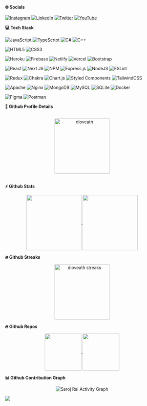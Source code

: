 <b> 🌐 Socials </b><br/><br/>
[![Instagram](https://img.shields.io/badge/Instagram-%23E4405F.svg?logo=Instagram&logoColor=white)](https://instagram.com/dioveath0) [![LinkedIn](https://img.shields.io/badge/LinkedIn-%230077B5.svg?logo=linkedin&logoColor=white)](https://linkedin.com/in/saroj-rai-11739a110) [![Twitter](https://img.shields.io/badge/Twitter-%231DA1F2.svg?logo=Twitter&logoColor=white)](https://twitter.com/dioveath) [![YouTube](https://img.shields.io/badge/YouTube-%23FF0000.svg?logo=YouTube&logoColor=white)](https://youtube.com/c/UCoaAC-D62Vl9b2X2WMeUtgw) 

<b> 💻 Tech Stack </b> <br/> <br/>
![JavaScript](https://img.shields.io/badge/javascript-%23323330.svg?style=flat&logo=javascript&logoColor=%23F7DF1E) ![TypeScript](https://img.shields.io/badge/typescript-%23007ACC.svg?style=flat&logo=typescript&logoColor=white) ![C#](https://img.shields.io/badge/c%23-%23239120.svg?style=flat&logo=c-sharp&logoColor=white) ![C++](https://img.shields.io/badge/c++-%2300599C.svg?style=flat&logo=c%2B%2B&logoColor=white) 

![HTML5](https://img.shields.io/badge/html5-%23E34F26.svg?style=flat&logo=html5&logoColor=white) ![CSS3](https://img.shields.io/badge/css3-%231572B6.svg?style=flat&logo=css3&logoColor=white)

![Heroku](https://img.shields.io/badge/heroku-%23430098.svg?style=flat&logo=heroku&logoColor=white) ![Firebase](https://img.shields.io/badge/firebase-%23039BE5.svg?style=flat&logo=firebase) ![Netlify](https://img.shields.io/badge/netlify-%23000000.svg?style=flat&logo=netlify&logoColor=#00C7B7) ![Vercel](https://img.shields.io/badge/vercel-%23000000.svg?style=flat&logo=vercel&logoColor=white) ![Bootstrap](https://img.shields.io/badge/bootstrap-%23563D7C.svg?style=flat&logo=bootstrap&logoColor=white) 

![React](https://img.shields.io/badge/react-%2320232a.svg?style=flat&logo=react&logoColor=%2361DAFB) ![Next JS](https://img.shields.io/badge/Next-black?style=flat&logo=next.js&logoColor=white) ![NPM](https://img.shields.io/badge/NPM-%23000000.svg?style=flat&logo=npm&logoColor=white) ![Express.js](https://img.shields.io/badge/express.js-%23404d59.svg?style=flat&logo=express&logoColor=%2361DAFB) ![NodeJS](https://img.shields.io/badge/node.js-6DA55F?style=flat&logo=node.js&logoColor=white) ![ESLint](https://img.shields.io/badge/ESLint-4B3263?style=flat&logo=eslint&logoColor=white)

![Redux](https://img.shields.io/badge/redux-%23593d88.svg?style=flat&logo=redux&logoColor=white) ![Chakra](https://img.shields.io/badge/chakra-%234ED1C5.svg?style=flat&logo=chakraui&logoColor=white) ![Chart.js](https://img.shields.io/badge/chart.js-F5788D.svg?style=flat&logo=chart.js&logoColor=white) ![Styled Components](https://img.shields.io/badge/styled--components-DB7093?style=flat&logo=styled-components&logoColor=white) ![TailwindCSS](https://img.shields.io/badge/tailwindcss-%2338B2AC.svg?style=flat&logo=tailwind-css&logoColor=white) 

![Apache](https://img.shields.io/badge/apache-%23D42029.svg?style=flat&logo=apache&logoColor=white) ![Nginx](https://img.shields.io/badge/nginx-%23009639.svg?style=flat&logo=nginx&logoColor=white) ![MongoDB](https://img.shields.io/badge/MongoDB-%234ea94b.svg?style=flat&logo=mongodb&logoColor=white) ![MySQL](https://img.shields.io/badge/mysql-%2300f.svg?style=flat&logo=mysql&logoColor=white) ![SQLite](https://img.shields.io/badge/sqlite-%2307405e.svg?style=flat&logo=sqlite&logoColor=white) ![Docker](https://img.shields.io/badge/docker-%230db7ed.svg?style=flat&logo=docker&logoColor=white) 

![Figma](https://img.shields.io/badge/figma-%23F24E1E.svg?style=flat&logo=figma&logoColor=white) ![Postman](https://img.shields.io/badge/Postman-FF6C37?style=flat&logo=postman&logoColor=white) 


<summary><b>🔎 Github Profile Details</b></summary>
<br/>
<p align="center">
  <img height="180em" src="https://github-profile-summary-cards.vercel.app/api/cards/profile-details?username=dioveath&theme=monokai&" alt="dioveath" align = "center"/>
</p>
<br/>

<summary><b>⚡ Github Stats</b></summary>
<p align="center">
<a href="https://github.com/dioveath">
  <img align="center" height="180em" src="https://github-readme-stats.vercel.app/api?username=dioveath&theme=radical&show_icons=true&hide_border=true&count_private=true&custom_title=dioveath%27s%20Stats"/>
</a>
<a href="https://github.com/dioveath">
  <img align="center" height="180em" src="https://github-readme-stats.vercel.app/api/top-langs/?username=dioveath&theme=radical&show_icons=true&hide_border=true&layout=compact" />
</a>
</p>


 <summary><b>🔥 Github Streaks</b></summary>
<p align="center">
<a href="https://github.com/dioveath">
  <img align="center" height="180em" src="https://github-readme-streak-stats.herokuapp.com/?user=dioveath&theme=radical&show_icons=true&hide_border=true&stroke=e05397&background=0D1117&ring=e05397&fire=e05397&currStreakLabel=e05397" alt="dioveath streaks"/>
</a>
</p>


<summary><b>🔥 Github Repos</b></summary>
<!-- Top Repo -->
<p align="center">
	<a href="https://github.com/dioveath/chc-gaming">
		<img align="center" height="120em" src="https://github-readme-stats.vercel.app/api/pin/?username=dioveath&theme=radical&hide_border=true&repo=chc-gaming"/>
	</a>
	<a href="https://github.com/dioveath/gamejam2022-duality">
		<img align="center" height="120em" src="https://github-readme-stats.vercel.app/api/pin/?username=dioveath&theme=radical&hide_border=true&repo=gamejam2022-duality" />
	</a>
</p>

<summary><b>📊 Github Contribution Graph</b></summary>
<p align="center"
	<a href="https://activity-graph.herokuapp.com/graph?username=dioveath&bg_color=0D1117&color=e05397&line=e05397&point=FFFFFF&hide_border=true&">
		<img alt="Saroj Rai Activity Graph" src="https://activity-graph.herokuapp.com/graph?username=dioveath&bg_color=0D1117&color=e05397&line=e05397&point=FFFFFF&hide_border=true&" />
	</a>
</p>

[![](https://visitcount.itsvg.in/api?id=dioveath&icon=0&color=6)](https://visitcount.itsvg.in)
